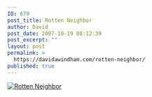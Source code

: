 ```yaml
---
ID: 679
post_title: Rotten Neighbor
author: David
post_date: 2007-10-19 08:12:39
post_excerpt: ""
layout: post
permalink: >
  https://davidawindham.com/rotten-neighbor/
published: true
---
```

<a href="http://www.rottenneighbor.com/"><img src="http://www.davidwindham.org/images/rotten.png" alt="Rotten Neighbor" /></a>